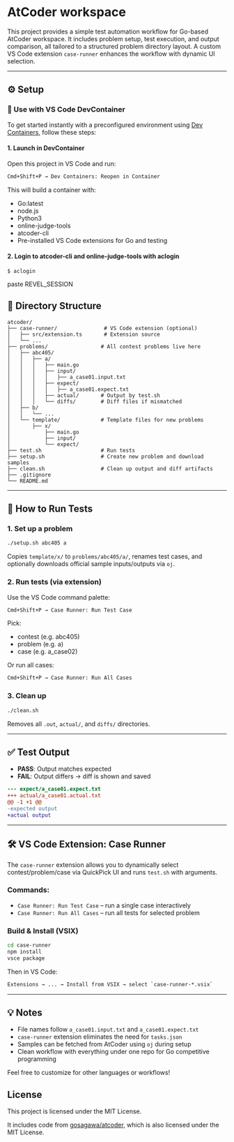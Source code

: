 # AtCoder workspace

This project provides a simple test automation workflow for Go-based AtCoder workspace. It includes problem setup, test execution, and output comparison, all tailored to a structured problem directory layout. A custom VS Code extension `case-runner` enhances the workflow with dynamic UI selection.

---

## ⚙️ Setup

### 🚣️ Use with VS Code DevContainer

To get started instantly with a preconfigured environment using [Dev Containers](https://code.visualstudio.com/docs/devcontainers/containers), follow these steps:

#### 1. Launch in DevContainer

Open this project in VS Code and run:

```bash
Cmd+Shift+P → Dev Containers: Reopen in Container
```

This will build a container with:

* Go:latest
* node.js
* Python3
* online-judge-tools
* atcoder-cli
* Pre-installed VS Code extensions for Go and testing

#### 2. Login to atcoder-cli and online-judge-tools with aclogin

```shell
$ aclogin
```

paste REVEL_SESSION

## 📁 Directory Structure

```plaintext
atcoder/
├── case-runner/               # VS Code extension (optional)
│   ├── src/extension.ts       # Extension source
│   └── ...
├── problems/                 # All contest problems live here
│   ├── abc405/
│   │   ├── a/
│   │   │   ├── main.go
│   │   │   ├── input/
│   │   │   │   ├── a_case01.input.txt
│   │   │   ├── expect/
│   │   │   │   ├── a_case01.expect.txt
│   │   │   ├── actual/       # Output by test.sh
│   │   │   └── diffs/        # Diff files if mismatched
│   ├── b/
│   │   └── ...
│   └── template/             # Template files for new problems
│       ├── x/
│           ├── main.go
│           ├── input/
│           └── expect/
├── test.sh                   # Run tests
├── setup.sh                  # Create new problem and download samples
├── clean.sh                  # Clean up output and diff artifacts
├── .gitignore
└── README.md
```

---

## 🚀 How to Run Tests

### 1. Set up a problem

```bash
./setup.sh abc405 a
```

Copies `template/x/` to `problems/abc405/a/`, renames test cases, and optionally downloads official sample inputs/outputs via `oj`.

### 2. Run tests (via extension)

Use the VS Code command palette:

```bash
Cmd+Shift+P → Case Runner: Run Test Case
```

Pick:

* contest (e.g. abc405)
* problem (e.g. a)
* case (e.g. a\_case02)

Or run all cases:

```bash
Cmd+Shift+P → Case Runner: Run All Cases
```

### 3. Clean up

```bash
./clean.sh
```

Removes all `.out`, `actual/`, and `diffs/` directories.

---

## ✅ Test Output

* **PASS**: Output matches expected
* **FAIL**: Output differs → diff is shown and saved

```diff
--- expect/a_case01.expect.txt
+++ actual/a_case01.actual.txt
@@ -1 +1 @@
-expected output
+actual output
```

---

## 🛠 VS Code Extension: Case Runner

The `case-runner` extension allows you to dynamically select contest/problem/case via QuickPick UI and runs `test.sh` with arguments.

### Commands:

* `Case Runner: Run Test Case` – run a single case interactively
* `Case Runner: Run All Cases` – run all tests for selected problem

### Build & Install (VSIX)

```bash
cd case-runner
npm install
vsce package
```

Then in VS Code:

```bash
Extensions → ... → Install from VSIX → select `case-runner-*.vsix`
```

---

## 💡 Notes

* File names follow `a_case01.input.txt` and `a_case01.expect.txt`
* `case-runner` extension eliminates the need for `tasks.json`
* Samples can be fetched from AtCoder using `oj` during setup
* Clean workflow with everything under one repo for Go competitive programming

Feel free to customize for other languages or workflows!

## License

This project is licensed under the MIT License.

It includes code from [gosagawa/atcoder](https://github.com/gosagawa/atcoder),
which is also licensed under the MIT License.
